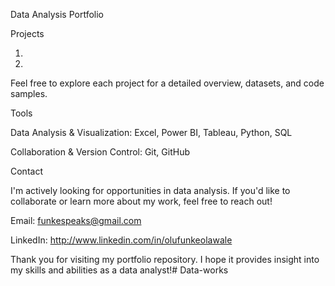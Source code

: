 Data Analysis Portfolio




Projects

1. 

2. 

Feel free to explore each project for a detailed overview, datasets, and code samples.

Tools

Data Analysis & Visualization: Excel, Power BI, Tableau, Python, SQL



Collaboration & Version Control: Git, GitHub


Contact

I'm actively looking for opportunities in data analysis. If you'd like to collaborate or learn more about my work, feel free to reach out!

Email: funkespeaks@gmail.com 

LinkedIn: http://www.linkedin.com/in/olufunkeolawale


Thank you for visiting my portfolio repository. I hope it provides insight into my skills and abilities as a data analyst!# Data-works
